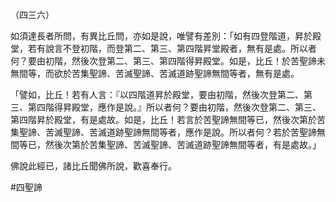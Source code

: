 （四三六）

如須達長者所問，有異比丘問，亦如是說，唯譬有差別：「如有四登階道，昇於殿堂，若有說言不登初階，而登第二、第三、第四階昇堂殿者，無有是處。所以者何？要由初階，然後次登第二、第三、第四階得昇殿堂。如是，比丘！於苦聖諦未無間等，而欲於苦集聖諦、苦滅聖諦、苦滅道跡聖諦無間等者，無有是處。

「譬如，比丘！若有人言：『以四階道昇於殿堂，要由初階，然後次登第二、第三、第四階得昇殿堂，應作是說。』所以者何？要由初階，然後次登第二、第三、第四階昇於殿堂，有是處故。如是，比丘！若言於苦聖諦無間等已，然後次第於苦集聖諦、苦滅聖諦、苦滅道跡聖諦無間等者，應作是說。所以者何？若於苦聖諦無間等已，然後次第於苦集聖諦、苦滅聖諦、苦滅道跡聖諦無間等者，有是處故。」

佛說此經已，諸比丘聞佛所說，歡喜奉行。


#四聖諦
